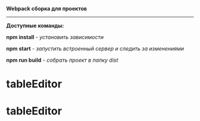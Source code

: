 **Webpack сборка для проектов**

***

**Доступные команды:**

**npm install** - *установить зависимости*

**npm start** - *запустить встроенный сервер и следить за изменениями*

**npm run build** - *собрать проект в папку dist*
# tableEditor
# tableEditor
